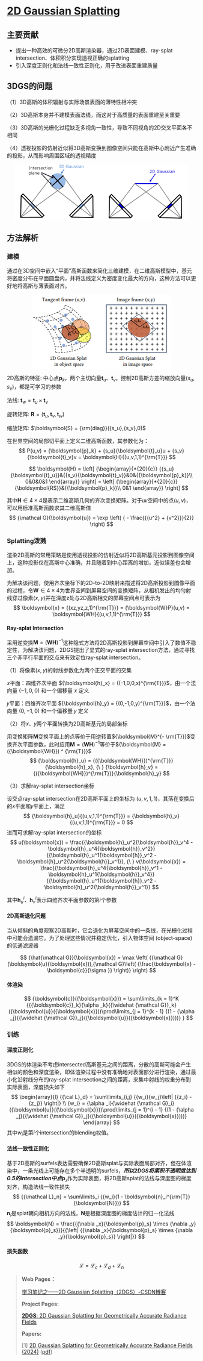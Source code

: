 # [2D Gaussian Splatting](https://surfsplatting.github.io/)

## 主要贡献

- 提出一种高效的可微分2D高斯渲染器，通过2D表面建模、ray-splat intersection、体积积分实现透视正确的splatting
- 引入深度正则化和法线一致性正则化，用于改进表面重建质量

## 3DGS的问题

（1）3D高斯的体积辐射与实际场景表面的薄特性相冲突

（2）3D高斯本身并不建模表面法线，而这对于高质量的表面重建至关重要

（3）3D高斯的光栅化过程缺乏多视角一致性，导致不同视角的2D交叉平面各不相同

（4）透视投影的仿射近似将3D高斯变换到图像空间只能在高斯中心附近产生准确的投影，从而影响周围区域的透视精度

<img src="assets/3DGS_VS_2DGS.png" alt="3DGS_VS_2DGS" style="zoom: 80%; display: block; margin-left: auto; margin-right: auto;" />

## 方法解析

### 建模

通过在3D空间中嵌入“平面”高斯函数来简化三维建模，在二维高斯模型中，基元将密度分布在平面圆盘内，并将法线定义为密度变化最大的方向，这种方法可以更好地将高斯与薄表面对齐。

<img src="assets/2DGS_Modeling.png" alt="2DGS_Modeling" style="zoom: 80%; display: block; margin-left: auto; margin-right: auto;" />

2D高斯的特征: 中心点${\boldsymbol{p}_k}$，两个主切向量${\boldsymbol{t}_u}、{\boldsymbol{t}_v}$，控制2D高斯方差的缩放向量$({s_u},{s_v})$，都是可学习的参数

法线: ${\boldsymbol{t}_w} = {\boldsymbol{t}_u} \times {\boldsymbol{t}_v}$

旋转矩阵: $\boldsymbol{R} = ({\boldsymbol{t}_u},{\boldsymbol{t}_v},{\boldsymbol{t}_w})$

缩放矩阵: $\boldsymbol{S} = {\rm{diag}}({s_u},{s_v},0)$

在世界空间的局部切平面上定义二维高斯函数，其参数化为：
$$
P(u,v) = {\boldsymbol{p}_k} + {s_u}{\boldsymbol{t}_u}u + {s_v}{\boldsymbol{t}_v}v = \boldsymbol{H}{(u,v,1,1)^{\rm{T}}}
$$

$$
\boldsymbol{H} = \left[ {\begin{array}{*{20}{c}}
{{s_u}{\boldsymbol{t}_u}}&{{s_v}{\boldsymbol{t}_v}}&0&{{\boldsymbol{p}_k}}\\
0&0&0&1
\end{array}} \right] = \left[ {\begin{array}{*{20}{c}}
{\boldsymbol{RS}}&{{\boldsymbol{p}_k}}\\
0&1
\end{array}} \right]
$$

其中${\boldsymbol{H} \in 4 \times 4}$是表示二维高斯几何的齐次变换矩阵。对于𝑢𝑣空间中的点(𝑢, 𝑣)，可以用标准高斯函数求其二维高斯值
$$
{\mathcal G}(\boldsymbol{u}) = \exp \left( { - \frac{{{u^2} + {v^2}}}{2}} \right)
$$

### Splatting泼溅

渲染2D高斯的常用策略是使用透视投影的仿射近似将2D高斯基元投影到图像空间上，这种投影仅在高斯中心准确，并且随着到中心距离的增加，近似误差也会增加。

为解决该问题，使用齐次坐标下的2D-to-2D映射来描述将2D高斯投影到图像平面的过程，令${\boldsymbol{W} \in 4 \times 4}$为世界空间到屏幕空间的变换矩阵，从相机发出的均匀射线穿过像素(𝑥, 𝑦)并在深度z处与2D高斯相交的屏幕空间点可表示为
$$
\boldsymbol{x} = {(xz,yz,z,1)^{\rm{T}}} = {\boldsymbol{W}P}(u,v) = \boldsymbol{WH}{(u,v,1,1)^{\rm{T}}}
$$

#### Ray-splat Intersection

采用逆变换${\boldsymbol{M} = ({\boldsymbol{WH}}) ^ {-1}}$这种隐式方法将2D高斯投影到屏幕空间中引入了数值不稳定性，为解决该问题，2DGS提出了显式的ray-splat intersection方法，通过寻找三个非平行平面的交点来有效定位ray-splat intersection。

（1）将像素(𝑥, 𝑦)的射线参数化为两个正交平面的交集

𝑥平面：四维齐次平面 ${\boldsymbol{h}_x} = {(-1,0,0,x)^{\rm{T}}}$，由一个法向量 $(-1,0,0)$ 和一个偏移量 𝑥 定义

𝑦平面：四维齐次平面 ${\boldsymbol{h}_y} = {(0,-1,0,y)^{\rm{T}}}$，由一个法向量 $(0,-1,0)$ 和一个偏移量 𝑦 定义

（2）将𝑥、𝑦两个平面转换为2D高斯基元的局部坐标

用变换矩阵${\boldsymbol M}$变换平面上的点等价于用逆转置${\boldsymbol{M}^{- \rm{T}}}$变换齐次平面参数，此时应用${\boldsymbol{M} = ({\boldsymbol{WH}}) ^ {-1}}$等价于${\boldsymbol{M} = ({\boldsymbol{WH}}) ^ {\rm{T}}}$
$$
{\boldsymbol{h}_u} = {({\boldsymbol{WH}})^{\rm{T}}}{\boldsymbol{h}_x}, {\ } 
{\boldsymbol{h}_v} = {({\boldsymbol{WH}})^{\rm{T}}}{\boldsymbol{h}_y}
$$

（3）求解ray-splat intersection坐标

设交点ray-splat intersection在2D高斯平面上的坐标为 $(u,v,1,1)$，其落在变换后的𝑥平面和𝑦平面上，满足
$$
{\boldsymbol{h}_u}{(u,v,1,1)^{\rm{T}}} = {\boldsymbol{h}_v}{(u,v,1,1)^{\rm{T}}} = 0
$$
进而可求解ray-splat intersection的坐标
$$
u(\boldsymbol{x}) = \frac{{\boldsymbol{h}_u^2{\boldsymbol{h}}_v^4 - \boldsymbol{h}_u^4{\boldsymbol{h}}_v^2}}{{\boldsymbol{h}_u^1{\boldsymbol{h}}_v^2 - \boldsymbol{h}_u^2{\boldsymbol{h}}_v^1}}, {\ }
v(\boldsymbol{x}) = \frac{{\boldsymbol{h}_u^4{\boldsymbol{h}}_v^1 - \boldsymbol{h}_u^1{\boldsymbol{h}}_v^4}}{{\boldsymbol{h}_u^1{\boldsymbol{h}}_v^2 - \boldsymbol{h}_u^2{\boldsymbol{h}}_v^1}}
$$

其中${\boldsymbol{h}_u^i}、\boldsymbol{h}_v^i$表示四维齐次平面参数的第𝑖个参数

#### 2D高斯退化问题

当从倾斜的角度观察2D高斯时，它会退化为屏幕空间中的一条线，在光栅化过程中可能会遗漏它。为了处理这些情况并稳定优化，引入物体空间 (object-space) 的低通滤波器

$$
{\hat{\mathcal G}}(\boldsymbol{x}) = \max \left( {{\mathcal G}(\boldsymbol{u}(\boldsymbol{x})),{\mathcal G}\left( {\frac{\boldsymbol{x} - \boldsymbol{c}}{\sigma }} \right)} \right)
$$


#### 体渲染

$$
{\boldsymbol{c}}({\boldsymbol{x}}) = 
\sum\limits_{k = 1}^K {{{\boldsymbol{c}}_k}{\alpha _k}{{\widehat {\mathcal G}}_k}({\boldsymbol{u}}({\boldsymbol{x}}))\prod\limits_{j = 1}^{k - 1} {(1 - {\alpha _j}{{\widehat {\mathcal G}}_j}({\boldsymbol{u}}({\boldsymbol{x}})))} }
$$



### 训练

#### 深度正则化

3DGS的体渲染不考虑intersected高斯基元之间的距离，分散的高斯可能会产生相似的颜色和深度渲染，即体渲染过程中没有准确地对表面部分进行渲染，通过最小化沿射线分布的ray-splat intersection之间的距离，来集中射线的权重分布到实际表面，深度损失如下
$$
\begin{array}{l}
{{\cal L}_d} = \sum\limits_{i,j} {{w_i}{w_j}\left| {{z_i} - {z_j}} \right|} \\
{w_i} = {\alpha _i}{\widehat {\mathcal G}_i}({\boldsymbol{u}}({\boldsymbol{x}}))\prod\limits_{j = 1}^{i - 1} {(1 - {\alpha _j}{{\widehat {\mathcal G}}_j}({\boldsymbol{u}}({\boldsymbol{x}})))} 
\end{array}
$$
其中${w_i}$是第𝑖个intersection的blending权值。

#### 法线一致性正则化

基于2D高斯的surfels表达需要确保2D高斯splat与实际表面局部对齐，但在体渲染中，一条光线上可能存在多个半透明的surfels，***所以2DGS将累积不透明度达到0.5的intersection中点***$\boldsymbol{p}_𝑠$作为实际表面，将2D高斯splat的法线与深度图的梯度对齐，构造法线一致性损失
$$
{{\mathcal L}_n} = \sum\limits_i {{w_i}(1 - \boldsymbol{n}_i^{\rm{T}}{\boldsymbol{N}})}
$$
$\boldsymbol{n}_i$是splat朝向相机方向的法线，$\boldsymbol N$是根据深度图的梯度估计的归一化法线
$$
\boldsymbol{N} = \frac{{{\nabla _x}{\boldsymbol{p}_s} \times {\nabla _y}{\boldsymbol{p}_s}}}{{\left| {{\nabla _x}{\boldsymbol{p}_s} \times {\nabla _y}{\boldsymbol{p}_s}} \right|}}
$$

#### 损失函数

$$
{\mathcal L} = {{\mathcal L}_c} + {{\mathcal L}_d} + {{\mathcal L}_n}
$$







>**Web Pages：**
>
>[学习笔记之——2D Gaussian Splatting（2DGS）-CSDN博客](https://blog.csdn.net/gwplovekimi/article/details/139115674)
>
>**Project Pages:**
>
>[**2DGS**: 2D Gaussian Splatting for Geometrically Accurate Radiance Fields](https://surfsplatting.github.io/)
>
>**Papers:**
>
>[1] [2D Gaussian Splatting for Geometrically Accurate Radiance Fields (2024)](https://arxiv.org/abs/2403.17888) ([pdf](./papers/2DGS.pdf))

